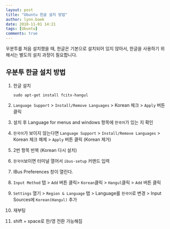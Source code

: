 ```yaml
---
layout: post
title: "Ubuntu 한글 설치 방법"
author: lynn.baek
date: 2018-11-01 14:21
tags: [Ubuntu]
comments: true
---
```


우분투를 처음 설치했을 때, 한글은 기본으로 설치되어 있지 않아서, 한글을 사용하기 위해서는 별도의 설치 과정이 필요합니다.



## 우분투 한글 설치 방법

1. 한글 설치

   ```shell
   sudo apt-get install fcitx-hangul
   ```

2. `Language Support` > `Install/Remove Languages` > Korean 체크 > `Apply` 버튼 클릭

3. 설치 후 Language for menus and windows 항목에 `한국어`가 있는 지 확인

4. `한국어`가 보이지 않는다면 `Language Support` > `Install/Remove Languages` > Korean 체크 해제 > `Apply` 버튼 클릭 (Korean 제거)

5.  2번 항목 반복 (Korean 다시 설치)

6. `한국어`보이면 터미널 열어서 `ibus-setup` 커맨드 입력

7. IBus Preferences 창이 열린다.

8. `Input Method` 탭 > `Add` 버튼 클릭> `Korean`클릭 > `Hangul`클릭 > `Add` 버튼 클릭

9. `Settings` 열기 > `Region & Language` 탭 > Language를 `한국어`로 변경 > Input Sources에 `Korean(Hangul)` 추가

10. 재부팅

11. shift + space로 한/영 전환 가능해짐
